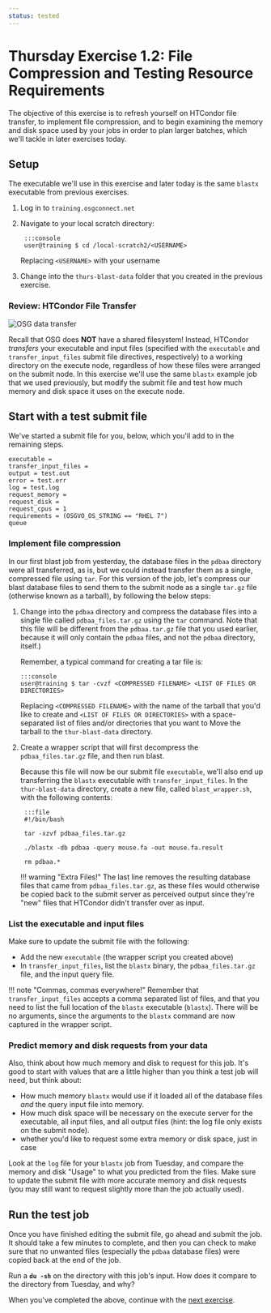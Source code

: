 ```yaml
---
status: tested
---
```


Thursday Exercise 1.2: File Compression and Testing Resource Requirements
==================================================


The objective of this exercise is to refresh yourself on HTCondor file transfer, to implement file compression, and to
begin examining the memory and disk space used by your jobs in order to plan larger batches, which we'll tackle in later
exercises today.

Setup
-----

The executable we'll use in this exercise and later today is the same `blastx` executable from previous exercises.

1. Log in to `training.osgconnect.net`
1. Navigate to your local scratch directory:

        :::console
        user@training $ cd /local-scratch2/<USERNAME>

    Replacing `<USERNAME>` with your username

1. Change into the `thurs-blast-data` folder that you created in the previous exercise.

### Review: HTCondor File Transfer

![OSG data transfer](/materials/day4/files/osgus18-day4-part2-ex2-data-transfer.jpg)

Recall that OSG does **NOT** have a shared filesystem!
Instead, HTCondor *transfers* your executable and input files (specified with the `executable` and
`transfer_input_files` submit file directives, respectively) to a working directory on the execute node, regardless of
how these files were arranged on the submit node.
In this exercise we'll use the same `blastx` example job that we used previously, but modify the submit file and test
how much memory and disk space it uses on the execute node.

Start with a test submit file
-----------------------------

We've started a submit file for you, below, which you'll add to in the remaining steps.

``` file
executable = 
transfer_input_files = 
output = test.out
error = test.err
log = test.log
request_memory = 
request_disk = 
request_cpus = 1
requirements = (OSGVO_OS_STRING == "RHEL 7")
queue
```

### Implement file compression

In our first blast job from yesterday, the database files in the `pdbaa` directory were all transferred, as is, but we
could instead transfer them as a single, compressed file using `tar`.
For this version of the job, let's compress our blast database files to send them to the submit node as a single
`tar.gz` file (otherwise known as a tarball), by following the below steps:

1.  Change into the `pdbaa` directory and compress the database files into a single file called `pdbaa_files.tar.gz`
    using the `tar` command.
    Note that this file will be different from the `pdbaa.tar.gz` file that you used earlier, because it will only
    contain the `pdbaa` files, and not the `pdbaa` directory, itself.)

    Remember, a typical command for creating a tar file is:

        :::console
        user@training $ tar -cvzf <COMPRESSED FILENAME> <LIST OF FILES OR DIRECTORIES>


    Replacing `<COMPRESSED FILENAME>` with the name of the tarball that you'd like to create and
    `<LIST OF FILES OR DIRECTORIES>` with a space-separated list of files and/or directories that you want to 
    Move the tarball to the `thur-blast-data` directory.

2. Create a wrapper script that will first decompress the `pdbaa_files.tar.gz` file, and then run blast.

    Because this file will now be our submit file `executable`, we'll also end up transferring the `blastx` executable
    with `transfer_input_files`.
    In the `thur-blast-data` directory, create a new file, called `blast_wrapper.sh`, with the following contents:

        :::file
        #!/bin/bash
        
        tar -xzvf pdbaa_files.tar.gz
        
        ./blastx -db pdbaa -query mouse.fa -out mouse.fa.result
        
        rm pdbaa.*

    !!! warning "Extra Files!"
        The last line removes the resulting database files that came from `pdbaa_files.tar.gz`, as these files would
        otherwise be copied back to the submit server as perceived output since they're "new" files that HTCondor
        didn't transfer over as input.

### List the executable and input files

Make sure to update the submit file with the following:

-   Add the new `executable` (the wrapper script you created above)
-   In `transfer_input_files`, list the `blastx` binary, the `pdbaa_files.tar.gz` file, and the input query file.

!!! note "Commas, commas everywhere!"
    Remember that `transfer_input_files` accepts a comma separated list of files, and that you need to list the full
    location of the `blastx` executable (`blastx`).
    There will be no arguments, since the arguments to the `blastx` command are now captured in the wrapper script.

### Predict memory and disk requests from your data

Also, think about how much memory and disk to request for this job.
It's good to start with values that are a little higher than you think a test job will need, but think about:

-   How much memory `blastx` would use if it loaded all of the database files *and* the query input file into memory.
-   How much disk space will be necessary on the execute server for the executable, all input files, and all output
    files (hint: the log file only exists on the submit node).
-   whether you'd like to request some extra memory or disk space, just in case

Look at the `log` file for your `blastx` job from Tuesday, and compare the memory and disk "Usage" to what you predicted
from the files.
Make sure to update the submit file with more accurate memory and disk requests (you may still want to request slightly
more than the job actually used).

Run the test job
----------------

Once you have finished editing the submit file, go ahead and submit the job.
It should take a few minutes to complete, and then you can check to make sure that no unwanted files (especially the
`pdbaa` database files) were copied back at the end of the job.

Run a **`du -sh`** on the directory with this job's input.
How does it compare to the directory from Tuesday, and why?

When you've completed the above, continue with the [next exercise](/materials/day4/part1-ex3-blast-split).


